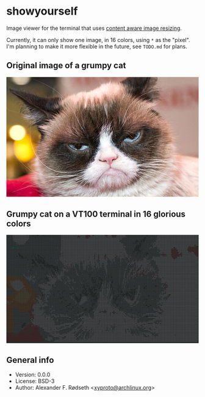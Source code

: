 # showyourself

Image viewer for the terminal that uses [content aware image resizing](https://github.com/esimov/caire).

Currently, it can only show one image, in 16 colors, using `*` as the "pixel". I'm planning to make it more flexible in the future, see `TODO.md` for plans.

## Original image of a grumpy cat

![grumpy cat](img/grumpy-cat.png)

## Grumpy cat on a VT100 terminal in 16 glorious colors

![grumpy terminal cat](img/grumpycat_showyourself.png)

## General info

* Version: 0.0.0
* License: BSD-3
* Author: Alexander F. Rødseth &lt;xyproto@archlinux.org&gt;
